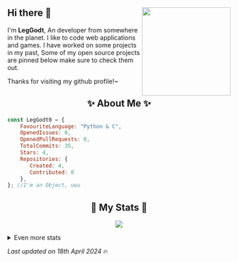 ## Hi there 👋 <img align="right" src="https://avatars.githubusercontent.com/u/93236678?v=4" width="200" />
I'm **LegGodt**, An developer from somewhere in the planet. I like to code web applications and games. I have worked on some projects in my past, Some of my open source projects are pinned below make sure to check them out.
  
Thanks for visiting my github profile!~
  
<h2 align="center"> ✨ About Me ✨</h2>

```js
const LegGodt0 = {
    FavouriteLanguage: "Python & C",
    OpenedIssues: 0,
    OpenedPullRequests: 0,
    TotalCommits: 35,
    Stars: 4,
    Repositories: {
       Created: 4,
       Contributed: 0
    },
}; //I'm an Object, uwu
```
<h2 align="center"> 🚀 My Stats 🚀</h2>
<p align="center">
<img src="https://github-readme-streak-stats.herokuapp.com/?user=LegGodt0&theme=tokyonight">
</p>
<details>
  <summary>
      Even more stats
  </summary>
  <p align="center">
    <img src="https://github-profile-trophy.vercel.app/?username=LegGodt0&theme=dracula">
    <img src="https://github-readme-stats.vercel.app/api?username=LegGodt0&theme=tokyonight&count_private=true&show_icons=true&include_all_commits=true">
  </p>
</details>  

<!-- Last updated on Th Apr 18 2024 18:17:38 GMT+0000 (Coordinated Universal Time) ;-;-->
<i>Last updated on 18th April 2024</i> 🔥

